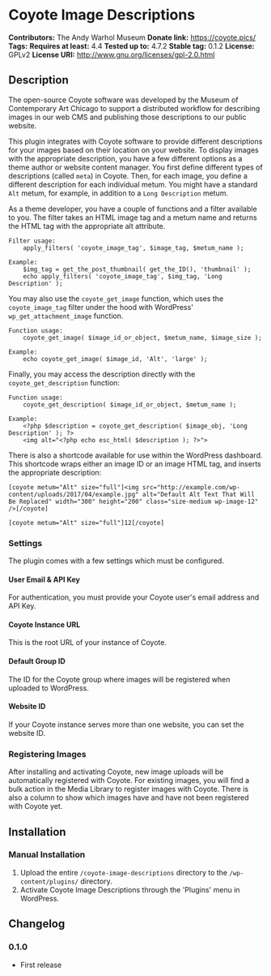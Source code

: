 # Coyote Image Descriptions #
**Contributors:**      The Andy Warhol Museum
**Donate link:**       https://coyote.pics/
**Tags:**
**Requires at least:** 4.4
**Tested up to:**      4.7.2
**Stable tag:**        0.1.2
**License:**           GPLv2
**License URI:**       http://www.gnu.org/licenses/gpl-2.0.html

## Description ##

The open-source Coyote software was developed by the Museum of Contemporary Art Chicago to support a distributed workflow for describing images in our web CMS and publishing those descriptions to our public website.

This plugin integrates with Coyote software to provide different descriptions for your images based on their location on your website. To display images with the appropriate description, you have a few different options as a theme author or website content manager. You first define different types of descriptions (called `meta`) in Coyote. Then, for each image, you define a different description for each individual metum. You might have a standard `Alt` metum, for example, in addition to a `Long Description` metum.

As a theme developer, you have a couple of functions and a filter available to you. The filter takes an HTML image tag and a metum name and returns the HTML tag with the appropriate alt attribute.

    Filter usage:
        apply_filters( 'coyote_image_tag', $image_tag, $metum_name );

    Example:
        $img_tag = get_the_post_thumbnail( get_the_ID(), 'thumbnail' );
        echo apply_filters( 'coyote_image_tag', $img_tag, 'Long Description' );

You may also use the `coyote_get_image` function, which uses the `coyote_image_tag` filter under the hood with WordPress' `wp_get_attachment_image` function.

    Function usage:
        coyote_get_image( $image_id_or_object, $metum_name, $image_size );

    Example:
        echo coyote_get_image( $image_id, 'Alt', 'large' );

Finally, you may access the description directly with the `coyote_get_description` function:

    Function usage:
        coyote_get_description( $image_id_or_object, $metum_name );

    Example:
        <?php $description = coyote_get_description( $image_obj, 'Long Description' ); ?>
        <img alt="<?php echo esc_html( $description ); ?>">

There is also a shortcode available for use within the WordPress dashboard. This shortcode wraps either an image ID or an image HTML tag, and inserts the appropriate description:

    [coyote metum="Alt" size="full"]<img src="http://example.com/wp-content/uploads/2017/04/example.jpg" alt="Default Alt Text That Will Be Replaced" width="300" height="200" class="size-medium wp-image-12" />[/coyote]

    [coyote metum="Alt" size="full"]12[/coyote]

### Settings ###

The plugin comes with a few settings which must be configured.

#### User Email & API Key ####
For authentication, you must provide your Coyote user's email address and API Key.

#### Coyote Instance URL ####
This is the root URL of your instance of Coyote.

#### Default Group ID ####
The ID for the Coyote group where images will be registered when uploaded to WordPress.

#### Website ID ####
If your Coyote instance serves more than one website, you can set the website ID.

### Registering Images ###
After installing and activating Coyote, new image uploads will be automatically registered with Coyote. For existing images, you will find a bulk action in the Media Library to register images with Coyote. There is also a column to show which images have and have not been registered with Coyote yet.

## Installation ##

### Manual Installation ###

1. Upload the entire `/coyote-image-descriptions` directory to the `/wp-content/plugins/` directory.
2. Activate Coyote Image Descriptions through the 'Plugins' menu in WordPress.

## Changelog ##

### 0.1.0 ###
* First release
